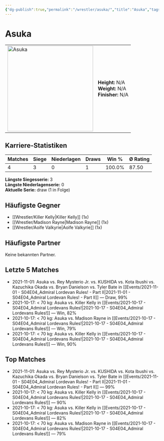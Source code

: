 ```yaml
---
{"dg-publish":true,"permalink":"/wrestler/asuka/","title":"Asuka","tags":["wrestler"],"noteIcon":""}
---
```



# Asuka

<table>
        <tr>
        <td><img src="https://github.com/CptSpaulding1980/choke-slam-wrestling/releases/download/images/Asuka.png" width="280" alt="Asuka"></td>
        <td>
        <b>Height:</b> N/A<br>
        <b>Weight:</b> N/A<br>
        <b>Finisher:</b> N/A<br>
        </td>
        </tr>
        </table>
        

## Karriere-Statistiken

| Matches | Siege | Niederlagen | Draws | Win % | Ø Rating |
|---------|-------|-------------|-------|-------|-----------|
| 4 | 3 | 0 | 1 | 100.0% | 87.50 |

**Längste Siegesserie:** 3<br>**Längste Niederlagenserie:** 0<br>**Aktuelle Serie:** draw (1 in Folge)


## Häufigste Gegner
- [[Wrestler/Killer Kelly\|Killer Kelly]] (1x)
- [[Wrestler/Madison Rayne\|Madison Rayne]] (1x)
- [[Wrestler/Aoife Valkyrie\|Aoife Valkyrie]] (1x)

## Häufigste Partner
Keine bekannten Partner.

## Letzte 5 Matches
- 2021-11-01: Asuka vs. Rey Mysterio Jr. vs. KUSHIDA  vs. Kota Ibushi vs. Kazuchika Okada vs. Bryan Danielson vs. Tyler Bate in [[Events/2021-11-01 - S04E04_Admiral Lordevan Rules! - Part II\|2021-11-01 - S04E04_Admiral Lordevan Rules! - Part II]] — Draw, 99%
- 2021-10-17: < 70 kg: Asuka vs. Killer Kelly in [[Events/2021-10-17 - S04E04_Admiral Lordevans Rules!\|2021-10-17 - S04E04_Admiral Lordevans Rules!]] — Win, 82%
- 2021-10-17: < 70 kg: Asuka vs. Madison Rayne in [[Events/2021-10-17 - S04E04_Admiral Lordevans Rules!\|2021-10-17 - S04E04_Admiral Lordevans Rules!]] — Win, 79%
- 2021-10-17: < 70 kg: Asuka vs. Killer Kelly in [[Events/2021-10-17 - S04E04_Admiral Lordevans Rules!\|2021-10-17 - S04E04_Admiral Lordevans Rules!]] — Win, 90%

## Top Matches
- 2021-11-01: Asuka vs. Rey Mysterio Jr. vs. KUSHIDA  vs. Kota Ibushi vs. Kazuchika Okada vs. Bryan Danielson vs. Tyler Bate in [[Events/2021-11-01 - S04E04_Admiral Lordevan Rules! - Part II\|2021-11-01 - S04E04_Admiral Lordevan Rules! - Part II]] — 99%
- 2021-10-17: < 70 kg: Asuka vs. Killer Kelly in [[Events/2021-10-17 - S04E04_Admiral Lordevans Rules!\|2021-10-17 - S04E04_Admiral Lordevans Rules!]] — 90%
- 2021-10-17: < 70 kg: Asuka vs. Killer Kelly in [[Events/2021-10-17 - S04E04_Admiral Lordevans Rules!\|2021-10-17 - S04E04_Admiral Lordevans Rules!]] — 82%
- 2021-10-17: < 70 kg: Asuka vs. Madison Rayne in [[Events/2021-10-17 - S04E04_Admiral Lordevans Rules!\|2021-10-17 - S04E04_Admiral Lordevans Rules!]] — 79%
